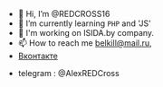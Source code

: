 - 👋 Hi, I’m @REDCROSS16
- 🌱 I’m currently learning `PHP` and 'JS'
- 💞️ I'm working on ISIDA.by company.
- 📫 How to reach me belkill@mail.ru,
- <a href='vk.com/red.cross'>Вконтакте</a>
- <p span='color: lightblue'> telegram : @AlexREDCross <p>

<!---
REDCROSS16/REDCROSS16 is a ✨ special ✨ repository because its `README.md` (this file) appears on your GitHub profile.
You can click the Preview link to take a look at your changes.
--->
